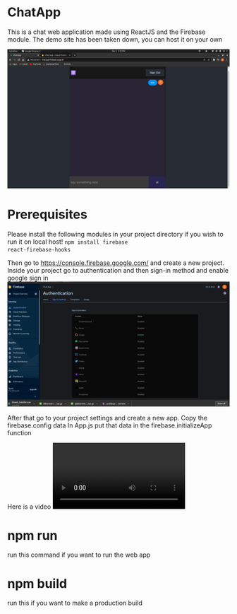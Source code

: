 # ChatApp

This is a chat web application made using ReactJS and the Firebase module. The demo site has been taken down, you can host it on your own

![](media/screenshot.png)

# Prerequisites
Please install the following modules in your project directory if you wish to run it on local host!
<code>npm install firebase react-firebase-hooks</code>

Then go to https://console.firebase.google.com/ and create a new project. Inside your project go to authentication and then sign-in method and enable google sign in 
![](media/authentication.png)

After that go to your project settings and create a new app. Copy the firebase.config data In App.js put that data in the firebase.initializeApp function

Here is a video
![](media/setup.mp4)

# npm run
run this command if you want to run the web app

# npm build
run this if you want to make a production build
